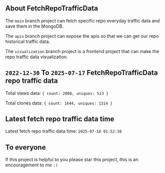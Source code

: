 ## About FetchRepoTrafficData

The `main` branch project can fetch specific repo everyday traffic data and save them in the MongoDB.

The `apis` branch project can expose the apis so that we can get our repo historical traffic data.

The `visualization` branch project is a frontend project that can make the repo traffic data visualization.

## `2022-12-30` To `2025-07-17` FetchRepoTrafficData repo traffic data

Total views data: `{ count: 2008, uniques: 513 }`

Total clones data: `{ count: 1644, uniques: 1314 }`

## Latest fetch repo traffic data time

Latest fetch repo traffic data time: `2025-07-18 01:52:38`

## To everyone

If this project is helpful to you please star this project, this is an encouragement to me `:)`



